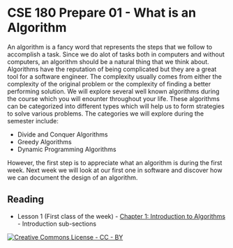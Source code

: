 # CSE 180 Prepare 01 - What is an Algorithm

An algorithm is a fancy word that represents the steps that we follow to accomplish a task.  Since we do alot of tasks both in computers and without computers, an algorithm should be a natural thing that we think about.  Algorithms have the reputation of being complicated but they are a great tool for a software engineer.  The complexity usually comes from either the complexity of the original problem or the complexity of finding a better performing solution.  We will explore several well known algorithms during the course which you will enounter throughout your life.  These algorithms can be categorized into different types which will help us to form strategies to solve various problems.  The categories we will explore during the semester include:

* Divide and Conquer Algorithms
* Greedy Algorithms
* Dynamic Programming Algorithms

However, the first step is to appreciate what an algorithm is during the first week.  Next week we will look at our first one in software and discover how we can document the design of an algorithm.

## Reading

* Lesson 1 (First class of the week) - [Chapter 1: Introduction to Algorithms](https://learning.oreilly.com/library/view/grokking-algorithms/9781617292231/OEBPS/Text/kindle_split_007.html) - Introduction sub-sections


[![Creative Commons License - CC - BY](https://i.creativecommons.org/l/by/4.0/88x31.png)](http://creativecommons.org/licenses/by/4.0/)
